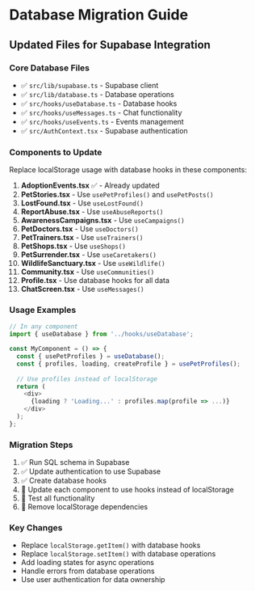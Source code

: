# Database Migration Guide

## Updated Files for Supabase Integration

### Core Database Files
- ✅ `src/lib/supabase.ts` - Supabase client
- ✅ `src/lib/database.ts` - Database operations
- ✅ `src/hooks/useDatabase.ts` - Database hooks
- ✅ `src/hooks/useMessages.ts` - Chat functionality
- ✅ `src/hooks/useEvents.ts` - Events management
- ✅ `src/AuthContext.tsx` - Supabase authentication

### Components to Update

Replace localStorage usage with database hooks in these components:

1. **AdoptionEvents.tsx** ✅ - Already updated
2. **PetStories.tsx** - Use `usePetProfiles()` and `usePetPosts()`
3. **LostFound.tsx** - Use `useLostFound()`
4. **ReportAbuse.tsx** - Use `useAbuseReports()`
5. **AwarenessCampaigns.tsx** - Use `useCampaigns()`
6. **PetDoctors.tsx** - Use `useDoctors()`
7. **PetTrainers.tsx** - Use `useTrainers()`
8. **PetShops.tsx** - Use `useShops()`
9. **PetSurrender.tsx** - Use `useCaretakers()`
10. **WildlifeSanctuary.tsx** - Use `useWildlife()`
11. **Community.tsx** - Use `useCommunities()`
12. **Profile.tsx** - Use database hooks for all data
13. **ChatScreen.tsx** - Use `useMessages()`

### Usage Examples

```typescript
// In any component
import { useDatabase } from '../hooks/useDatabase';

const MyComponent = () => {
  const { usePetProfiles } = useDatabase();
  const { profiles, loading, createProfile } = usePetProfiles();
  
  // Use profiles instead of localStorage
  return (
    <div>
      {loading ? 'Loading...' : profiles.map(profile => ...)}
    </div>
  );
};
```

### Migration Steps

1. ✅ Run SQL schema in Supabase
2. ✅ Update authentication to use Supabase
3. ✅ Create database hooks
4. 🔄 Update each component to use hooks instead of localStorage
5. 🔄 Test all functionality
6. 🔄 Remove localStorage dependencies

### Key Changes

- Replace `localStorage.getItem()` with database hooks
- Replace `localStorage.setItem()` with database operations
- Add loading states for async operations
- Handle errors from database operations
- Use user authentication for data ownership